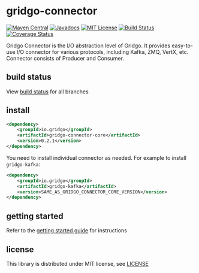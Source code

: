 # gridgo-connector

[![Maven Central](https://img.shields.io/maven-central/v/io.gridgo/gridgo-connector-core.svg?maxAge=604800)](http://mvnrepository.com/artifact/io.gridgo/gridgo-connector-core)
[![Javadocs](http://javadoc.io/badge/io.gridgo/gridgo-connector-core.svg)](http://javadoc.io/doc/io.gridgo/gridgo-connector-core)
[![MIT License](https://img.shields.io/badge/license-MIT-blue.svg)](LICENSE)
[![Build Status](https://travis-ci.org/gridgo/gridgo-connector.svg?branch=master)](https://travis-ci.org/gridgo/gridgo-connector)
[![Coverage Status](https://coveralls.io/repos/github/gridgo/gridgo-connector/badge.svg?branch=master&maxAge=86400)](https://coveralls.io/github/gridgo/gridgo-connector?branch=master)

Gridgo Connector is the I/O abstraction level of Gridgo. It provides easy-to-use I/O connector for various protocols, including Kafka, ZMQ, VertX, etc. Connector consists of Producer and Consumer.

## build status

View [build status](https://github.com/gridgo/gridgo-connector/wiki/build-status) for all branches

## install

```xml
<dependency>
    <groupId>io.gridgo</groupId>
    <artifactId>gridgo-connector-core</artifactId>
    <version>0.2.1</version>
</dependency>
```

You need to install individual connector as needed. For example to install `gridgo-kafka`:

```xml
<dependency>
    <groupId>io.gridgo</groupId>
    <artifactId>gridgo-kafka</artifactId>
    <version>SAME_AS_GRIDGO_CONNECTOR_CORE_VERSION</version>
</dependency>
```

## getting started

Refer to the [getting started guide](https://github.com/gridgo/gridgo-connector/wiki/getting-started) for instructions

## license

This library is distributed under MIT license, see [LICENSE](LICENSE)
